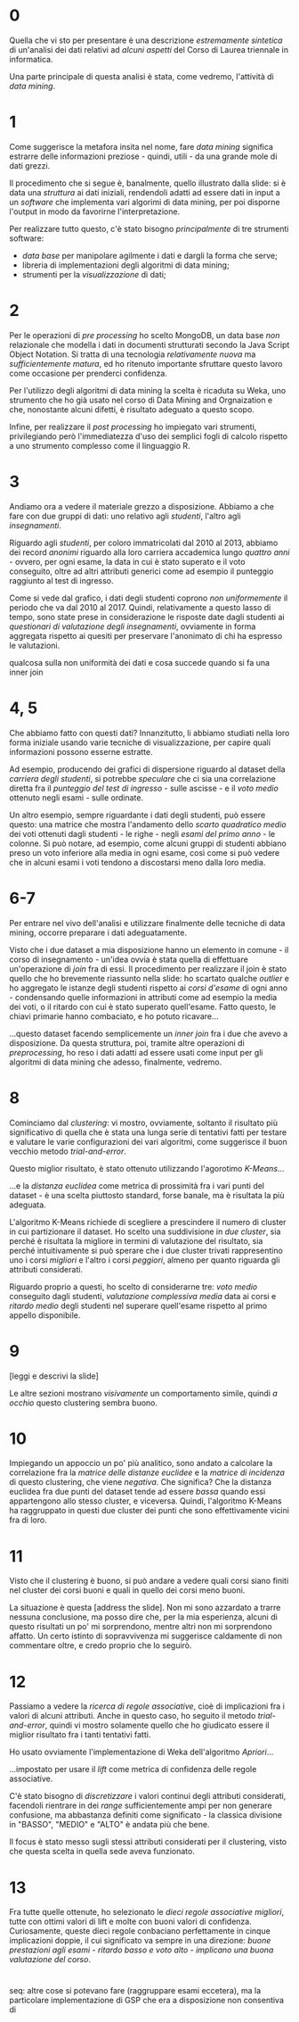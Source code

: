 # 0

Quella che vi sto per presentare è una descrizione *estremamente sintetica* di un'analisi dei dati relativi ad *alcuni aspetti* del Corso di Laurea triennale in informatica.

Una parte principale di questa analisi è stata, come vedremo, l'attività di *data mining*.

# 1

Come suggerisce la metafora insita nel nome, fare *data mining* significa estrarre delle informazioni preziose - quindi, utili - da una grande mole di dati grezzi.

Il procedimento che si segue è, banalmente, quello illustrato dalla slide: si è data una *struttura* ai dati iniziali, rendendoli adatti ad essere dati in input a un *software* che implementa vari algorimi di data mining, per poi disporne l'output in modo da favorirne l'interpretazione.

Per realizzare tutto questo, c'è stato bisogno *principalmente* di tre strumenti software:

- *data base* per manipolare agilmente i dati e dargli la forma che serve;
- libreria di implementazioni degli algoritmi di data mining;
- strumenti per la *visualizzazione* di dati;

# 2

Per le operazioni di *pre processing* ho scelto MongoDB, un data base *non* relazionale che modella i dati in documenti strutturati secondo la Java Script Object Notation. Si tratta di una tecnologia *relativamente nuova* ma *sufficientemente matura*, ed ho ritenuto importante sfruttare questo lavoro come occasione per prenderci confidenza.

Per l'utilizzo degli algoritmi di data mining la scelta è ricaduta su Weka, uno strumento che ho già usato nel corso di Data Mining and Orgnaization e che, nonostante alcuni difetti, è risultato adeguato a questo scopo.

Infine, per realizzare il *post processing* ho impiegato vari strumenti, privilegiando però l'immediatezza d'uso dei semplici fogli di calcolo rispetto a uno strumento complesso come il linguaggio R.

# 3

Andiamo ora a vedere il materiale grezzo a disposizione. Abbiamo a che fare con due gruppi di dati: uno relativo agli *studenti*, l'altro agli *insegnamenti*.

Riguardo agli *studenti*, per coloro immatricolati dal 2010 al 2013, abbiamo dei record *anonimi* riguardo alla loro carriera accademica lungo *quattro anni* - ovvero, per ogni esame, la data in cui è stato superato e il voto conseguito, oltre ad altri attributi generici come ad esempio il punteggio raggiunto al test di ingresso.

Come si vede dal grafico, i dati degli studenti coprono *non uniformemente* il periodo che va dal 2010 al 2017. Quindi, relativamente a questo lasso di tempo, sono state prese in considerazione le risposte date dagli studenti ai *questionari di valutazione degli insegnamenti*, ovviamente in forma aggregata rispetto ai quesiti per preservare l'anonimato di chi ha espresso le valutazioni.

qualcosa sulla non uniformità dei dati e cosa succede quando si fa una inner join

# 4, 5

Che abbiamo fatto con questi dati? Innanzitutto, li abbiamo studiati nella loro forma iniziale usando varie tecniche di visualizzazione, per capire quali informazioni possono esserne estratte.

Ad esempio, producendo dei grafici di dispersione riguardo al dataset della *carriera degli studenti*, si potrebbe *speculare* che ci sia una correlazione diretta fra il *punteggio del test di ingresso* - sulle ascisse - e il *voto medio* ottenuto negli esami - sulle ordinate.

Un altro esempio, sempre riguardante i dati degli studenti, può essere questo: una matrice che mostra l'andamento dello *scarto quadratico medio* dei voti ottenuti dagli studenti - le righe - negli *esami del primo anno* - le colonne. Si può notare, ad esempio, come alcuni gruppi di studenti abbiano preso un voto inferiore alla media in ogni esame, così come si può vedere che in alcuni esami i voti tendono a discostarsi meno dalla loro media.

# 6-7

Per entrare nel vivo dell'analisi e utilizzare finalmente delle tecniche di data mining, occorre preparare i dati adeguatamente.

Visto che i due dataset a mia disposizione hanno un elemento in comune - il corso di insegnamento - un'idea ovvia è stata quella di effettuare un'operazione di *join* fra di essi. Il procedimento per realizzare il join è stato quello che ho brevemente riassunto nella slide: ho scartato qualche *outlier* e ho aggregato le istanze degli studenti rispetto ai *corsi d'esame* di ogni anno - condensando quelle informazioni in attributi come ad esempio la media dei voti, o il ritardo con cui è stato superato quell'esame. Fatto questo, le chiavi primarie hanno combaciato, e ho potuto ricavare...

...questo dataset facendo semplicemente un *inner join* fra i due che avevo a disposizione. Da questa struttura, poi, tramite altre operazioni di *preprocessing*, ho reso i dati adatti ad essere usati come input per gli algoritmi di data mining che adesso, finalmente, vedremo.

# 8

Cominciamo dal *clustering*: vi mostro, ovviamente, soltanto il risultato più significativo di quella che è stata una lunga serie di tentativi fatti per testare e valutare le varie configurazioni dei vari algoritmi, come suggerisce il buon vecchio metodo *trial-and-error*.

Questo miglior risultato, è stato ottenuto utilizzando l'agorotimo *K-Means*...

...e la *distanza euclidea* come metrica di prossimità fra i vari punti del dataset - è una scelta piuttosto standard, forse banale, ma è risultata la più adeguata.

L'algoritmo K-Means richiede di scegliere a prescindere il numero di cluster in cui partizionare il dataset. Ho scelto una suddivisione in *due cluster*, sia perché è risultata la migliore in termini di valutazione del risultato, sia perché intuitivamente si può sperare che i due cluster trivati rappresentino uno i corsi *migliori* e l'altro i corsi *peggiori*, almeno per quanto riguarda gli attributi considerati.

Riguardo proprio a questi, ho scelto di considerarne tre: *voto medio* conseguito dagli studenti, *valutazione complessiva media* data ai corsi e *ritardo medio* degli studenti nel superare quell'esame rispetto al primo appello disponibile.

# 9

[leggi e descrivi la slide]

Le altre sezioni mostrano *visivamente* un comportamento simile, quindi *a occhio* questo clustering sembra buono.

# 10

Impiegando un appoccio un po' più analitico, sono andato a calcolare la correlazione fra la *matrice delle distanze euclidee* e la *matrice di incidenza* di questo clustering, che viene *negativa*. Che significa? Che la distanza euclidea fra due punti del dataset tende ad essere *bassa* quando essi appartengono allo stesso cluster, e viceversa. Quindi, l'algoritmo K-Means ha raggruppato in questi due cluster dei punti che sono effettivamente vicini fra di loro.


# 11

Visto che il clustering è buono, si può andare a vedere quali corsi siano finiti nel cluster dei corsi buoni e quali in quello dei corsi meno buoni. 

La situazione è questa [address the slide]. Non mi sono azzardato a trarre nessuna conclusione, ma posso dire che, per la mia esperienza, alcuni di questo risultati un po' mi sorprendono, mentre altri non mi sorprendono affatto. Un certo istinto di sopravvivenza mi suggerisce caldamente di non commentare oltre, e credo proprio che lo seguirò.

# 12

Passiamo a vedere la *ricerca di regole associative*, cioè di implicazioni fra i valori di alcuni attributi. Anche in questo caso, ho seguito il metodo *trial-and-error*, quindi vi mostro solamente quello che ho giudicato essere il miglior risultato fra i tanti tentativi fatti.

Ho usato ovviamente l'implementazione di Weka dell'algoritmo *Apriori*...

...impostato per usare il *lift* come metrica di confidenza delle regole associative.

C'è stato bisogno di *discretizzare* i valori continui degli attributi considerati, facendoli rientrare in dei *range* sufficientemente ampi per non generare confusione, ma abbastanza definiti come significato - la classica divisione in "BASSO", "MEDIO" e "ALTO" è andata più che bene.

Il focus è stato messo sugli stessi attributi considerati per il clustering, visto che questa scelta in quella sede aveva funzionato.

# 13 

Fra tutte quelle ottenute, ho selezionato le *dieci regole associative migliori*, tutte con ottimi valori di lift e molte con buoni valori di confidenza. Curiosamente, queste dieci regole conbaciano perfettamente in cinque implicazioni doppie, il cui significato va sempre in una direzione: *buone prestazioni agli esami - ritardo basso e voto alto - implicano una buona valutazione del corso*.

#

seq: altre cose si potevano fare (raggruppare esami eccetera), ma la particolare implementazione di GSP che era a disposizione non consentiva di